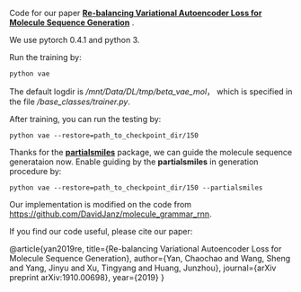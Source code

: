 Code for our paper **[Re-balancing Variational Autoencoder Loss for Molecule Sequence Generation](https://arxiv.org/pdf/1910.00698.pdf)** . 

We use pytorch 0.4.1 and python 3.

Run the training by:

```
python vae
```

The default logdir is */mnt/Data/DL/tmp/beta_vae_mol*， which is specified in the file */base_classes/trainer.py*.

After training, you can run the testing by:
```
python vae --restore=path_to_checkpoint_dir/150
```

Thanks for the **[partialsmiles](https://github.com/baoilleach/partialsmiles)** package, we can guide the molecule sequence generataion now. Enable guiding by the **partialsmiles**
in generation procedure by:
```
python vae --restore=path_to_checkpoint_dir/150 --partialsmiles
```

Our implementation is modified on the code from https://github.com/DavidJanz/molecule_grammar_rnn.

If you find our code useful, please cite our paper:

@article{yan2019re,
  title={Re-balancing Variational Autoencoder Loss for Molecule Sequence Generation},
  author={Yan, Chaochao and Wang, Sheng and Yang, Jinyu and Xu, Tingyang and Huang, Junzhou},
  journal={arXiv preprint arXiv:1910.00698},
  year={2019}
}

